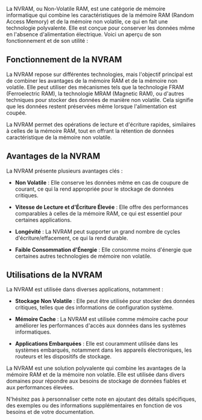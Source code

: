 
La NVRAM, ou Non-Volatile RAM, est une catégorie de mémoire informatique qui combine les caractéristiques de la mémoire RAM (Random Access Memory) et de la mémoire non volatile, ce qui en fait une technologie polyvalente. Elle est conçue pour conserver les données même en l'absence d'alimentation électrique. Voici un aperçu de son fonctionnement et de son utilité :

## Fonctionnement de la NVRAM

La NVRAM repose sur différentes technologies, mais l'objectif principal est de combiner les avantages de la mémoire RAM et de la mémoire non volatile. Elle peut utiliser des mécanismes tels que la technologie FRAM (Ferroelectric RAM), la technologie MRAM (Magnetic RAM), ou d'autres techniques pour stocker des données de manière non volatile. Cela signifie que les données restent préservées même lorsque l'alimentation est coupée.

La NVRAM permet des opérations de lecture et d'écriture rapides, similaires à celles de la mémoire RAM, tout en offrant la rétention de données caractéristique de la mémoire non volatile.

## Avantages de la NVRAM

La NVRAM présente plusieurs avantages clés :

- **Non Volatile** : Elle conserve les données même en cas de coupure de courant, ce qui la rend appropriée pour le stockage de données critiques.

- **Vitesse de Lecture et d'Écriture Élevée** : Elle offre des performances comparables à celles de la mémoire RAM, ce qui est essentiel pour certaines applications.

- **Longévité** : La NVRAM peut supporter un grand nombre de cycles d'écriture/effacement, ce qui la rend durable.

- **Faible Consommation d'Énergie** : Elle consomme moins d'énergie que certaines autres technologies de mémoire non volatile.

## Utilisations de la NVRAM

La NVRAM est utilisée dans diverses applications, notamment :

- **Stockage Non Volatile** : Elle peut être utilisée pour stocker des données critiques, telles que des informations de configuration système.

- **Mémoire Cache** : La NVRAM est utilisée comme mémoire cache pour améliorer les performances d'accès aux données dans les systèmes informatiques.

- **Applications Embarquées** : Elle est couramment utilisée dans les systèmes embarqués, notamment dans les appareils électroniques, les routeurs et les dispositifs de stockage.

La NVRAM est une solution polyvalente qui combine les avantages de la mémoire RAM et de la mémoire non volatile. Elle est utilisée dans divers domaines pour répondre aux besoins de stockage de données fiables et aux performances élevées.

N'hésitez pas à personnaliser cette note en ajoutant des détails spécifiques, des exemples ou des informations supplémentaires en fonction de vos besoins et de votre documentation.

